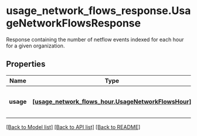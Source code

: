 # usage_network_flows_response.UsageNetworkFlowsResponse

Response containing the number of netflow events indexed for each hour for a given organization.
## Properties
Name | Type | Description | Notes
------------ | ------------- | ------------- | -------------
**usage** | [**[usage_network_flows_hour.UsageNetworkFlowsHour]**](UsageNetworkFlowsHour.md) | Get hourly usage for Network Flows. | [optional] 

[[Back to Model list]](README.md#documentation-for-models) [[Back to API list]](README.md#documentation-for-api-endpoints) [[Back to README]](README.md)


